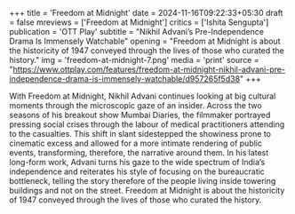+++
title = 'Freedom at Midnight'
date = 2024-11-16T09:22:33+05:30
draft = false
mreviews = ['Freedom at Midnight']
critics = ['Ishita Sengupta']
publication = 'OTT Play'
subtitle = "Nikhil Advani’s Pre-Independence Drama Is Immensely Watchable"
opening = "Freedom at Midnight is about the historicity of 1947 conveyed through the lives of those who curated the history."
img = 'freedom-at-midnight-7.png'
media = 'print'
source = "https://www.ottplay.com/features/freedom-at-midnight-nikhil-advani-pre-independence-drama-is-immensely-watchable/d957265f5d38"
+++

With Freedom at Midnight, Nikhil Advani continues looking at big cultural moments through the microscopic gaze of an insider. Across the two seasons of his breakout show Mumbai Diaries, the filmmaker portrayed pressing social crises through the labour of medical practitioners attending to the casualties. This shift in slant sidestepped the showiness prone to cinematic excess and allowed for a more intimate rendering of public events, transforming, therefore, the narrative around them. In his latest long-form work, Advani turns his gaze to the wide spectrum of India’s independence and reiterates his style of focusing on the bureaucratic bottleneck, telling the story therefore of the people living inside towering buildings and not on the street. Freedom at Midnight is about the historicity of 1947 conveyed through the lives of those who curated the history.
